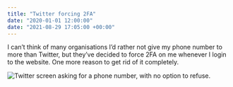 ```yaml
---
title: "Twitter forcing 2FA"
date: "2020-01-01 12:00:00"
date: "2021-08-29 17:05:00 +00:00"
---
```



I can’t think of many organisations I’d rather not give my phone number to more than Twitter, but they’ve decided to force 2FA on me whenever I login to the website. One more reason to get rid of it completely.

<img class="db mv4 c-bleed ba c-border-img-color" alt="Twitter screen asking for a phone number, with no option to refuse." src="https://www.thisdaysportion.com/images/twitter-2fa.jpg">
